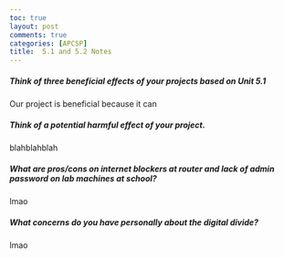 ```yaml
---
toc: true
layout: post
comments: true
categories: [APCSP]
title:  5.1 and 5.2 Notes
---
```


##### Think of three beneficial effects of your projects based on Unit 5.1
Our project is beneficial because it can 

##### Think of a potential harmful effect of your project.
blahblahblah

##### What are pros/cons on internet blockers at router and lack of admin password on lab machines at school?
lmao

##### What concerns do you have personally about the digital divide?
lmao